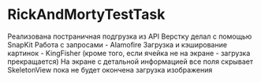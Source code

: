 # RickAndMortyTestTask

Реализована постраничная подгрузка из API
Верстку делал с помощью SnapKit
Работа с запросами - Alamofire
Загрузка и кэширование картинок - KingFisher (кроме того, если ячейка не на экране - загрузка прекращается)
На экране с детальной информацией все поля скрывает SkeletonView пока не будет окончена загрузка изображения
